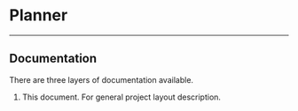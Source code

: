 # Planner

---

## Documentation 

There are three layers of documentation available. 

1) This document. For general project layout description.


